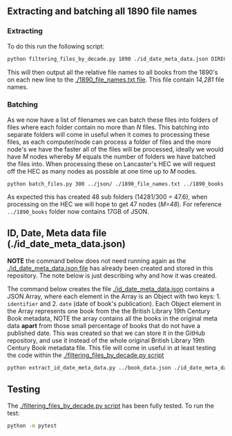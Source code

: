 ## Extracting and batching all 1890 file names

### Extracting

To do this run the following script:

``` bash
python filtering_files_by_decade.py 1890 ./id_date_meta_data.json DIRECTORY_TO_BOOKS ./1890_file_names.txt
```

This will then output all the relative file names to all books from the 1890's on each new line to the [./1890_file_names.txt file](./1890_file_names.txt). This file contain *14,281* file names.

### Batching

As we now have a list of filenames we can batch these files into folders of files where each folder contain no more than *N* files. This batching into separate folders will come in useful when it comes to processing these files, as each computer/node can process a folder of files and the more node's we have the faster all of the files will be processed, ideally we would have *M* nodes whereby *M* equals the number of folders we have batched the files into. When processing these on Lancaster's HEC we will request off the HEC as many nodes as possible at one time up to *M* nodes.

```
python batch_files.py 300 ../json/ ./1890_file_names.txt ../1890_books
```

As expected this has created 48 sub folders (14281/300 = 47.6), when processing on the HEC we will hope to get 47 nodes (*M=48*). For reference `../1890_books` folder now contains 17GB of JSON.

## ID, Date, Meta data file (./id_date_meta_data.json)

**NOTE** the command below does not need running again as the [./id_date_meta_data.json file](./id_date_meta_data.json) has already been created and stored in this repository. The note below is just describing why and how it was created.

The command below creates the file [./id_date_meta_data.json](./id_date_meta_data.json) contains a JSON Array, where each element in the Array is an Object with two keys: 1. `identifier` and 2. `date` (date of book's publication). Each Object element in the Array represents one book from the the British Library 19th Century Book metadata, NOTE the array contains all the books in the original meta data **apart** from those small percentage of books that do not have a published date. This was created so that we can store it in the GitHub repository, and use it instead of the whole original British Library 19th Century Book metadata file. This file will come in useful in at least testing the code within the [./filtering_files_by_decade.py script](./filtering_files_by_decade.py)

``` bash
python extract_id_date_meta_data.py ../book_data.json ./id_date_meta_data.json
```


## Testing

The [./filtering_files_by_decade.py script](./filtering_files_by_decade.py) has been fully tested. To run the test:

``` bash
python -m pytest
```